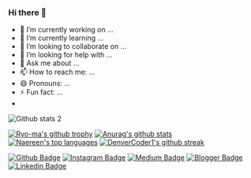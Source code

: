 ### Hi there 👋

- 🔭 I’m currently working on ...
- 🌱 I’m currently learning ...
- 👯 I’m looking to collaborate on ...
- 🤔 I’m looking for help with ...
- 💬 Ask me about ...
- 📫 How to reach me: ...
- 😄 Pronouns: ...
- ⚡ Fun fact: ...
- 

![Github stats 2](https://github-readme-stats.vercel.app/api?username=muni00&show_icons=true&theme=shades-of-purple)

[![Ryo-ma's github trophy](https://github-profile-trophy.vercel.app/?username=muni00&row=1)](https://github.com/ryo-ma/github-profile-trophy)
[![Anurag's github stats](https://github-readme-stats.vercel.app/api?username=muni00&theme=shades-of-purple )](https://github.com/anuraghazra/github-readme-stats)
[![Naereen's top languages](https://github-readme-stats.vercel.app/api/top-langs/?username=muni00&theme=shades-of-purple )](https://github.com/anuraghazra/github-readme-stats)
[![DenverCoder1's github streak](https://github-readme-streak-stats.herokuapp.com/?user=muni00&theme=shades-of-purple )](https://github.com/DenverCoder1/github-readme-streak-stats)


[![Github Badge](https://img.shields.io/badge/-Github-000?style=quare&labelColor=000&logo=Github&logoColor=white&link=link)](https://github.com/muni00) 
[![Instagram Badge](https://img.shields.io/badge/-Instagram-C13584?style=flat-quare&labelColor=C13584&logo=instagram&logoColor=white&link=link)]() 
[![Medium Badge](https://img.shields.io/badge/-Medium-757575?style=flat-quare&labelColor=757575&logo=Medium&logoColor=white&link=link)]() 
[![Blogger Badge](https://img.shields.io/badge/-Blogger-FF9800?style=flat-quare&labelColor=FF9800&logo=Blogger&logoColor=white&link=link)](link)
[![Linkedin Badge](https://img.shields.io/badge/-Linkedin-0D4C92?style=flat-quare&labelColor=0D4C92&logo=Linkedin&logoColor=white&link=link)](https://www.linkedin.com/in/muazzez-nihal-bahadir/)
